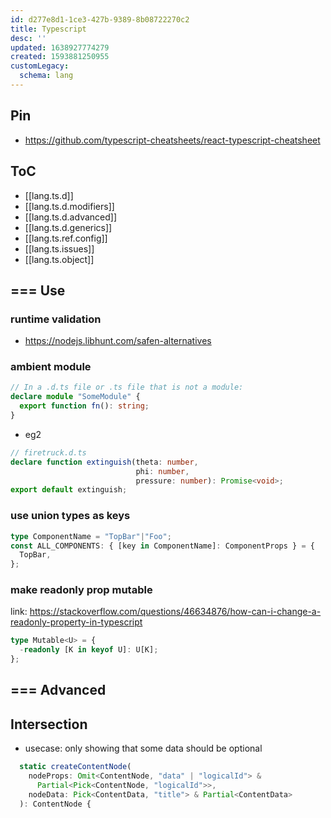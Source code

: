 ```yaml
---
id: d277e8d1-1ce3-427b-9389-8b08722270c2
title: Typescript
desc: ''
updated: 1638927774279
created: 1593881250955
customLegacy:
  schema: lang
---
```

## Pin
- https://github.com/typescript-cheatsheets/react-typescript-cheatsheet

## ToC
- [[lang.ts.d]]
- [[lang.ts.d.modifiers]]
- [[lang.ts.d.advanced]]
- [[lang.ts.d.generics]]
- [[lang.ts.ref.config]]
- [[lang.ts.issues]]
- [[lang.ts.object]]

## === Use


### runtime validation
- https://nodejs.libhunt.com/safen-alternatives

### ambient module

```ts
// In a .d.ts file or .ts file that is not a module:
declare module "SomeModule" {
  export function fn(): string;
}
```

- eg2
```ts
// firetruck.d.ts
declare function extinguish(theta: number,
                            phi: number,
                            pressure: number): Promise<void>;
export default extinguish;


```
### use union types as keys

```ts
type ComponentName = "TopBar"|"Foo";
const ALL_COMPONENTS: { [key in ComponentName]: ComponentProps } = {
  TopBar,
};
```

### make readonly prop mutable
link: https://stackoverflow.com/questions/46634876/how-can-i-change-a-readonly-property-in-typescript

```ts
type Mutable<U> = {
  -readonly [K in keyof U]: U[K];
};

```

## === Advanced

## Intersection

- usecase: only showing that some data should be optional

```ts
  static createContentNode(
    nodeProps: Omit<ContentNode, "data" | "logicalId"> &
      Partial<Pick<ContentNode, "logicalId">>,
    nodeData: Pick<ContentData, "title"> & Partial<ContentData>
  ): ContentNode {
```
